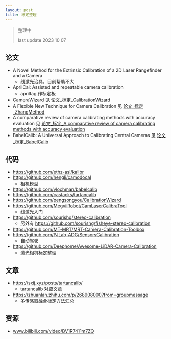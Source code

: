 ```yaml
---
layout: post
title: 标定整理
---
```


> 整理中
> 
> last update 2023 10 07

## 论文

- A Novel Method for the Extrinsic Calibration of a 2D Laser Rangefinder and a Camera
  - 线激光治具，目前帮助不大
- AprilCal: Assisted and repeatable camera calibration
  - apriltag 作标定板
- CameraWizard 见 [论文_标定_CalibrationWizard](https://v1otusc.github.io/2023/09/21/paper_calibration_wizard/)
- A Flexible New Technique for Camera Calibration 见 [论文_标定_ZhangMethod]()
- A comparative review of camera calibrating methods with accuracy evaluation 见 [论文_标定_A comparative review of camera calibrating methods with accuracy evaluation](https://v1otusc.github.io/2023/10/07/paper_comparative_review_of_camera_calibrating_methods/)
- BabelCalib: A Universal Approach to Calibrating Central Cameras 见 [论文_标定_BabelCalib]()

## 代码

- https://github.com/ethz-asl/kalibr
- https://github.com/hengli/camodocal
  - 相机模型
- https://github.com/ylochman/babelcalib
- https://github.com/castacks/tartancalib
- https://github.com/pengsongyou/CalibrationWizard
- https://github.com/MegviiRobot/CamLaserCalibraTool
  - 线激光入门
- https://github.com/sourishg/stereo-calibration
  - 另外有 https://github.com/sourishg/fisheye-stereo-calibration
- https://github.com/MT-MRT/MRT-Camera-Calibration-Toolbox
- https://github.com/PJLab-ADG/SensorsCalibration
  - 自动驾驶
- https://github.com/Deephome/Awesome-LiDAR-Camera-Calibration
  - 激光相机标定整理

## 文章

- https://sxij.xyz/posts/tartancalib/
  - tartancalib 对应文章 
- https://zhuanlan.zhihu.com/p/268908000?from=groupmessage
  - 多传感器融合标定方法汇总

## 资源

- www.bilibili.com/video/BV1R7411m7ZQ


